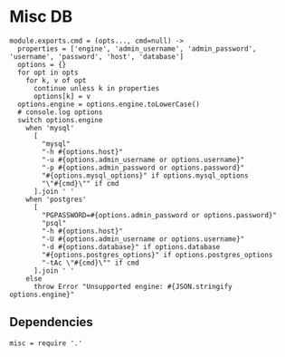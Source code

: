 
# Misc DB

    module.exports.cmd = (opts..., cmd=null) ->
      properties = ['engine', 'admin_username', 'admin_password', 'username', 'password', 'host', 'database']
      options = {}
      for opt in opts
        for k, v of opt
          continue unless k in properties
          options[k] = v
      options.engine = options.engine.toLowerCase()
      # console.log options
      switch options.engine
        when 'mysql'
          [
            "mysql"
            "-h #{options.host}"
            "-u #{options.admin_username or options.username}"
            "-p #{options.admin_password or options.password}"
            "#{options.mysql_options}" if options.mysql_options
            "\"#{cmd}\"" if cmd
          ].join ' '
        when 'postgres'
          [
            "PGPASSWORD=#{options.admin_password or options.password}"
            "psql"
            "-h #{options.host}"
            "-U #{options.admin_username or options.username}"
            "-d #{options.database}" if options.database
            "#{options.postgres_options}" if options.postgres_options
            "-tAc \"#{cmd}\"" if cmd
          ].join ' '
        else
          throw Error "Unsupported engine: #{JSON.stringify options.engine}"
      
## Dependencies

    misc = require '.'
